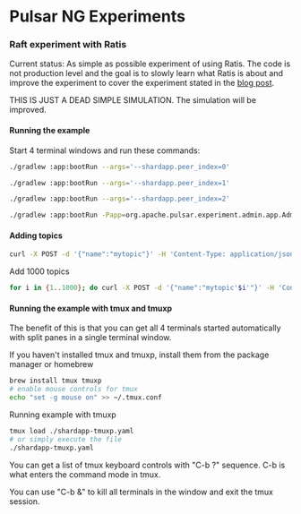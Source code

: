 # Pulsar NG Experiments


### Raft experiment with Ratis

Current status: As simple as possible experiment of using Ratis. The code is not production level and the goal is to slowly learn what Ratis is about and improve the experiment to cover the experiment stated in the [blog post](https://codingthestreams.com/pulsar/2022/10/24/rearchitecting-pulsar-part-2.html#experimenting-with-apache-ratis-and-the-sharding-model).

THIS IS JUST A DEAD SIMPLE SIMULATION. The simulation will be improved.


#### Running the example

Start 4 terminal windows and run these commands:

```bash
./gradlew :app:bootRun --args='--shardapp.peer_index=0'
```

```bash
./gradlew :app:bootRun --args='--shardapp.peer_index=1'
```

```bash
./gradlew :app:bootRun --args='--shardapp.peer_index=2'
```

```bash
./gradlew :app:bootRun -Papp=org.apache.pulsar.experiment.admin.app.AdminApp --args='--server.port=8080'
```

#### Adding topics

```bash
curl -X POST -d '{"name":"mytopic"}' -H 'Content-Type: application/json' http://localhost:8080/topics
```

Add 1000 topics
```bash
for i in {1..1000}; do curl -X POST -d '{"name":"mytopic'$i'"}' -H 'Content-Type: application/json' http://localhost:8080/topics; done
```

#### Running the example with tmux and tmuxp

The benefit of this is that you can get all 4 terminals started automatically with split panes in a single terminal window. 

If you haven't installed tmux and tmuxp, install them from the package manager or homebrew
```bash
brew install tmux tmuxp
# enable mouse controls for tmux
echo "set -g mouse on" >> ~/.tmux.conf
```

Running example with tmuxp
```bash
tmux load ./shardapp-tmuxp.yaml
# or simply execute the file
./shardapp-tmuxp.yaml
```

You can get a list of tmux keyboard controls with "C-b ?" sequence. C-b is what enters the command mode in tmux.

You can use "C-b &" to kill all terminals in the window and exit the tmux session.